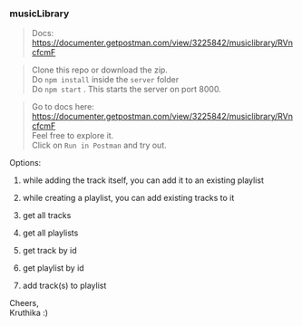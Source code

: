 ### musicLibrary

> Docs: https://documenter.getpostman.com/view/3225842/musiclibrary/RVncfcmF

> Clone this repo or download the zip.  
Do ```npm install``` inside the ```server``` folder  
Do ```npm start``` . This starts the server on port 8000.

> Go to docs here: https://documenter.getpostman.com/view/3225842/musiclibrary/RVncfcmF  
Feel free to explore it.  
Click on ```Run in Postman``` and try out.

Options: 
1. while adding the track itself, you can add it to an existing playlist
2. while creating a playlist, you can add existing tracks to it

3. get all tracks
4. get all playlists
5. get track by id
6. get playlist by id

7. add track(s) to playlist

Cheers,  
Kruthika :)
